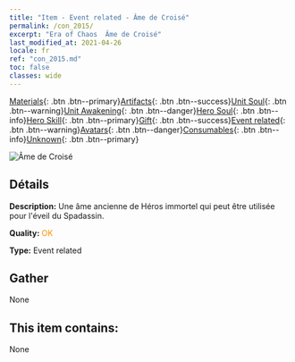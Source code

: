 ```yaml
---
title: "Item - Event related - Âme de Croisé"
permalink: /con_2015/
excerpt: "Era of Chaos  Âme de Croisé"
last_modified_at: 2021-04-26
locale: fr
ref: "con_2015.md"
toc: false
classes: wide
---
```

 [Materials](/ItemsFR/){: .btn .btn--primary}[Artifacts](/ItemsFR/Artifacts/){: .btn .btn--success}[Unit Soul](/ItemsFR/UnitSoul/){: .btn .btn--warning}[Unit Awakening](/ItemsFR/UnitAwakening/){: .btn .btn--danger}[Hero Soul](/ItemsFR/HeroSoul/){: .btn .btn--info}[Hero Skill](/ItemsFR/HeroSkill/){: .btn .btn--primary}[Gift](/ItemsFR/Gift/){: .btn .btn--success}[Event related](/ItemsFR/Events/){: .btn .btn--warning}[Avatars](/ItemsFR/Avatars/){: .btn .btn--danger}[Consumables](/ItemsFR/Consumables/){: .btn .btn--info}[Unknown](/ItemsFR/Unknown/){: .btn .btn--primary}

 ![Âme de Croisé](/images/t/juexing_104.png)

## Détails
 **Description:** Une âme ancienne de Héros immortel qui peut être utilisée pour l'éveil du Spadassin.

 **Quality:** <span style="color: #FF8C00">OK</span>

 **Type:** Event related

## Gather

  None

## This item contains:

  None

